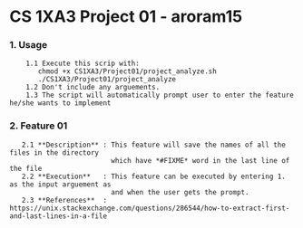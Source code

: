 # CS 1XA3 Project 01 - **aroram15**
### 1. Usage
        1.1 Execute this scrip with:
           chmod +x CS1XA3/Project01/project_analyze.sh
           ./CS1XA3/Project01/project_analyze
        1.2 Don't include any arguements.
        1.3 The script will automatically prompt user to enter the feature he/she wants to implement
       
### 2. Feature 01
       2.1 **Description** : This feature will save the names of all the files in the directory 
                             which have *#FIXME* word in the last line of the file
       2.2 **Execution**   : This feature can be executed by entering 1. as the input arguement as 
                             and when the user gets the prompt.
       2.3 **References**  : https://unix.stackexchange.com/questions/286544/how-to-extract-first-and-last-lines-in-a-file
